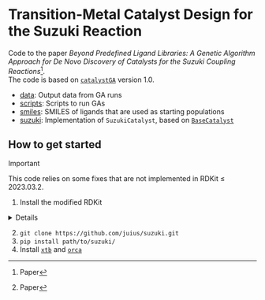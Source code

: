 Transition-Metal Catalyst Design for the Suzuki Reaction
========================================================

Code to the paper *Beyond Predefined Ligand Libraries: A Genetic Algorithm Approach for De Novo Discovery of Catalysts for the Suzuki Coupling Reactions*[^1].\
The code is based on [`catalystGA`](https://github.com/juius/catalystGA.git) version 1.0.

* [data](./data): Output data from GA runs
* [scripts](./scripts): Scripts to run GAs
* [smiles](./smiles): SMILES of ligands that are used as starting populations
* [suzuki](./smiles): Implementation of `SuzukiCatalyst`, based on [`BaseCatalyst`](https://github.com/juius/catalystGA/blob/1d62d0fbae784ad04fcc46a09529c38c958ad226/catalystGA/components.py#L26C8-L26C8)

## How to get started

> [!IMPORTANT]
> This code relies on some fixes that are not implemented in RDKit ≤ 2023.03.2.

1. Install the modified RDKit
<details>
  <summary>Details</summary>

  A modified version of RDKit can be downloaded from https://www.github.com/juius/rdkit/tree/custom \
  This version assigns hybridisation states of atoms from which dative bonds start correctly, the changes are described in the SI of the main paper[^1].\
  Exemplary steps to download and compile the modified RDKit in a virtual environment:


  ```sh
conda create -n suzuki python=3.9 -y
conda activate suzuki

conda install -y cmake cairo pillow eigen pkg-config
conda install -y boost-cpp boost
conda install -y -c anaconda py-boost
conda install -y gxx_linux-64
conda install -y numpy

git clone -b custom https://github.com/juius/rdkit.git
cd rdkit/

export RDBASE=`pwd`
export PYTHONPATH=${RDBASE}:${PYTHONPATH}
export LD_LIBRARY_PATH=${RDBASE}/lib:${CONDA_PREFIX}/lib:${LD_LIBRARY_PATH}
echo "LD_LIBRARY_PATH: " $LD_LIBRARY_PATH
export QT_QPA_PLATFORM='offscreen'
export DYLD_FALLBACK_LIBRARY_PATH=${RDBASE}/lib

mkdir build && cd build
cmake -DPYTHON_INCLUDE_DIR="$CONDA_PREFIX/include/python3.9/" \
-DPYTHON_NUMPY_INCLUDE_PATH="$(python -c 'import numpy ; print(numpy.get_include())')" \
-DPy_ENABLE_SHARED=1 \
-DRDK_INSTALL_INTREE=ON \
-DRDK_INSTALL_STATIC_LIBS=OFF \
-DRDK_INSTALL_INTREE=OFF \
-DRDK_BUILD_CPP_TESTS=ON \
-DRDK_BUILD_PYTHON_WRAPPERS=ON \
-DRDK_BUILD_YAEHMOP_SUPPORT=ON \
-DRDK_BUILD_XYZ2MOL_SUPPORT=ON \
-DRDK_BUILD_CAIRO_SUPPORT=ON \
-DRDK_BUILD_INCHI_SUPPORT=ON \
-DRDK_BUILD_FREESASA_SUPPORT=ON \
-DBOOST_ROOT="$CONDA_PREFIX" \
-DCMAKE_INSTALL_PREFIX=$CONDA_PREFIX \
-DINCHI_URL=https://rdkit.org/downloads/INCHI-1-SRC.zip \
-DBoost_NO_SYSTEM_PATHS=ON \
-DBoost_NO_BOOST_CMAKE=TRUE \
-DRDK_BOOST_PYTHON3_NAME="python39" \
..

make install -j 8

export PYTHONPATH="$RDBASE"
```

</details>

2. `git clone https://github.com/juius/suzuki.git`
3. `pip install path/to/suzuki/`
4. Install [`xtb`](https://xtb-docs.readthedocs.io/en/latest/setup.html) and [`orca`](https://www.orcasoftware.de/tutorials_orca/first_steps/install.html)

[^1]: Paper
